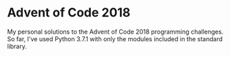 # Advent of Code 2018
My personal solutions to the Advent of Code 2018 programming challenges. So far, I've used Python 3.7.1 with only the modules included in the standard library.
